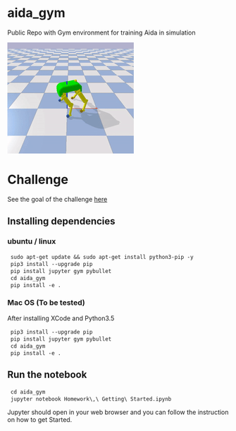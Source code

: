 # aida_gym
Public Repo with Gym environment for training Aida in simulation

![Alt text](walk.gif?raw=true "Aida Walking")

# Challenge

See the goal of the challenge [here](https://docs.google.com/document/d/1XUVIDvSmAYZBO2ANfjU7D1XXT4yvY1EcyjS3YgeVnL8/edit?usp=sharing)

## Installing dependencies 

### ubuntu / linux
     sudo apt-get update && sudo apt-get install python3-pip -y
     pip3 install --upgrade pip
     pip install jupyter gym pybullet
     cd aida_gym
     pip install -e .
     

### Mac OS (To be tested)
 After installing XCode and Python3.5

     pip3 install --upgrade pip
     pip install jupyter gym pybullet
     cd aida_gym
     pip install -e .

## Run the notebook 


     cd aida_gym
     jupyter notebook Homework\,\ Getting\ Started.ipynb 

Jupyter should open in your web browser and you can follow the instruction on how to get Started.

     



